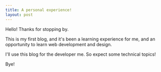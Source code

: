 ```yaml
---
title: A personal experience!
layout: post
---
```


Hello! Thanks for stopping by.

This is my first blog, and it's been a learning experience for me, and an opportunity to learn web development and design.

<!--jump-->

I'll use this blog for the developer me. So expect some technical topics!

Bye!
